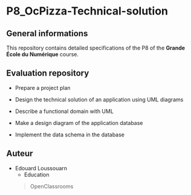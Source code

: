 # P8_OcPizza-Technical-solution

## General informations
This repository contains detailed specifications of the P8 of the **Grande École du Numérique** course.

## Evaluation repository

* Prepare a project plan

* Design the technical solution of an application using UML diagrams

* Describe a functional domain with UML

* Make a design diagram of the application database

* Implement the data schema in the database

## Auteur
* Edouard Loussouarn
  * Education
  > OpenClassrooms
